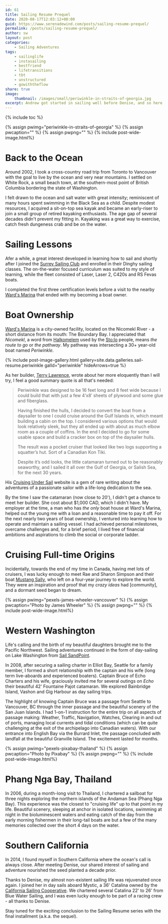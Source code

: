 ```yaml
---
id: 61
title: Sailing Resume Prequel
date: 2020-08-17T12:03:12+00:00
guid: https://www.serenadewind.com/posts/sailing-resume-prequel/
permalink: /posts/sailing-resume-prequel/
author: sw
layout: post
categories:
    - Sailing Adventures
tags:
    - sailinglife
    - instasailing
    - bestfriend
    - lifetransitions
    - tbt
    - unstructured
    - gowiththeflow
share: true
image:
    thumbnail: /images/small/periwinkle-in-straits-of-georgia.jpg 
excerpt: Andrew got started in sailing well before Denise, and so here is the prequel to the Sailing Resume. 
---
```

{% include toc %}

{% assign pwimg="periwinkle-in-straits-of-georgia" %}
{% assign pwcaption="" %}
{% assign pwpng="" %}
{% include post-wide-image.html%}

# Back to the Ocean

Around 2002, I took a cross-country road trip from Toronto to Vancouver with the goal to live by the ocean and very near mountains. I settled on White Rock, a small beach town, at the southern-most point of British Columbia bordering the state of Washington. 

I felt drawn to the ocean and salt water with great intensity; reminiscent of many hours spent swimming in the Black Sea as a child. Despite modest resources, I acquired a sit-on-top sea kayak and became an early-riser to join a small group of retired kayaking enthusiasts. The age gap of several decades didn't prevent my fitting in. Kayaking was a great way to exercise, catch fresh dungeness crab and be on the water. 

# Sailing Lessons
Afer a while, a great interest developed in learning how to sail and shortly after I joined the [Surrey Sailing Club](https://www.surreysailingclub.bc.ca/ "Surrey Sailing Club") and enrolled in their Dinghy sailing classes. The on-the-water focused curriculum was suited to my style of learning, while the fleet consisted of Laser, Laser 2, C420s and RS Fevas boats. 

I completed the first three certification levels before a visit to the nearby [Ward's Marina](https://www.surrey.ca/culture-recreation/2205.aspx "Ward's Marina") that ended with my becoming a boat owner. 

# Boat Ownership
[Ward's Marina](https://www.surrey.ca/culture-recreation/2205.aspx "Ward's Marina") is a city-owned facility, located on the Nicomekl River - a short distance from its mouth: The Boundary Bay. I appreciated that *Nicomekl*, a word from [Halkomelem](https://en.wikipedia.org/wiki/Halkomelem "WiKi page") used by the [Sto:lo](https://en.wikipedia.org/wiki/Sto:lo "Wiki Page") people, means *the route to go* or *the pathway*.   My pathway was intersecting a 30+ year-old boat named *Periwinkle*.

{% include post-image-gallery.html gallery=site.data.galleries.sail-resume.periwinkle galId="periwinkle" hideArrows=true %}

As her builder, [Terry Lawrence](http://cruisingundersail.com/wp/?page_id=53 "Periwinkle"), wrote about her more eloquently than I will try, I feel a good summary quote is all that's needed:

> Periwinkle was designed to be 16 feet long and 8 feet wide because I could build that with just a few 4’x8′ sheets of plywood and some glue and fiberglass. 
> 
> Having finished the hulls, I decided to convert the boat from a daysailer to one I could cruise around the Gulf Islands in, which meant building a cabin on the top. I considered various options that would look relatively sleek, but they all ended up with about as much elbow room as a couple of coffins. In the end I decided to go for some usable space and build a cracker box on top of the daysailer hulls. 
> 
> The result was a pocket cruiser that looked like two logs supporting a squatter’s hut. Sort of a Canadian Kon Tiki. 
> 
> Despite it’s odd looks, the little catamaran turned out to be reasonably seaworthy, and I sailed it all over the Gulf of Georgia, or Salish Sea, for the next 30 years.

His [Cruising Under Sail](http://cruisingundersail.com/wp/ "Cruising Under Sail, Messing about in boats in British Columbia, Canada.") website is a gem of rare writing about the adventures of a passionate sailor with a life-long dedication to the sea.

By the time I saw the catamaran (now close to 20'), I didn't get a chance to meet her builder. She cost about $1,000 CAD, which I didn't have. My employer at the time, a man who has *the only* boat house at Ward's Marina, helped out the young me with a loan and a reasonable time to pay it off. For the next nearly two years of boat ownership, I ventured into learning how to operate and maintain a sailing vessel. I had achieved personal milestones, overcame challenges and, for a brief period, I lived free of financial ambitions and aspirations to climb the social or corporate ladder.

# Cruising Full-time Origins

Incidentally, towards the end of my time in Canada, having met lots of cruisers, I was lucky enough to meet Rae and Sharon Simpson and their boat [Mustang Sally](http://www.mustangsally.ca/index.htm "Sailing the world in Style"), who left on a four-year journey to explore the world. They were an inspiration and proof that my *crazy ideas* had [community], and a dormant seed began to dream.  

{% assign pwimg="pexels-james-wheeler-vancouver" %}
{% assign pwcaption="Photo by James Wheeler" %}
{% assign pwpng="" %}
{% include post-wide-image.html%}

# Western Washington

Life's calling and the birth of my beautiful daughters brought me to the Pacific Northwest. Sailing adventures continued in the form of day-sailing on Lake Washington from [Sail SandPoint](https://www.sailsandpoint.org/ "Non-profit sailing school in Seattle, WA").  

In 2008, after securing a sailing charter in Elliot Bay, Seattle for a family member, I formed a short relationship with the captain and his wife (long term live-aboards and experienced boaters). Captain Bruce of Echo Charters and his wife, graciously invited me for several outings on *Echo* their beautiful 42' Fountaine Pajot catamaran. We explored Bainbridge Island, Vashon and Gig Harbour as day sailing trips. 

The highlight of knowing Captain Bruce was a passage from Seattle to Vancouver, BC through the inner passage and the beautiful scenery of the San Juan Islands. I had 1-on-1 instruction for the entire trip on all aspects of passage making: Weather, Traffic, Navigation, Watches, Clearing in and out of ports, managing local currents and tidal conditions (which can be quite challenging at the exit of the archipelago into Canadian waters). With our entrance into English Bay via the Burrard Inlet, the passage concluded with landfall at the beautiful Granville Island. The excitement lasted for months.

{% assign pwimg="pexels-pixabay-thailand" %}
{% assign pwcaption="Photo by Pixabay" %}
{% assign pwpng="" %}
{% include post-wide-image.html%}

# Phang Nga Bay, Thailand

In 2006, during a month-long visit to Thailand, I chartered a sailboat for three nights exploring the northern islands of the Andaman Sea (Phang Nga Bay). This experience was the closest to "cruising life" up to that point in my life. Beautiful scenery, sleeping at anchor in isolated locations, swimming at night in the bioluminescent waters and eating catch of the day from the early morning fishermen in their long-tail boats are but a few of the many memories collected over the short 4 days on the water. 

# Southern California

In 2014, I found myself in Southern California where the ocean's call is always close. After meeting Denise, our shared interest of sailing and adventure nourished the seed planted a decade prior. 

Thanks to Denise, my almost non-existent sailing life was rejuvenated once again. I joined her in day sails aboard Mystic, a 36' Catalina owned by the [California Sailing Cooperative](http://www.californiasailingcoop.org/). We chartered several Catalina 22' to 26' from Blue Water Sailing, and I was even lucky enough to be part of a racing crew - all thanks to Denise.

Stay tuned for the exciting conclusion to the Sailing Resume series with the final installment (a.k.a. the sequel).
